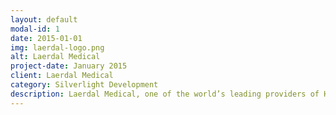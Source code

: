 ```yaml
---
layout: default
modal-id: 1
date: 2015-01-01
img: laerdal-logo.png
alt: Laerdal Medical
project-date: January 2015
client: Laerdal Medical
category: Silverlight Development
description: Laerdal Medical, one of the world’s leading providers of Healthcare Solutions, is dedicated to helping save lives. Laerdal serves healthcare providers and educators with products and services for Basic Life Support, Advanced Life Support, Simulation, Airway Management, Immobilization, Patient Care, Self-directed Learning and Medical Education. <br/> <br> The project consisted of creating a product that would help students in medical training when using Laerdals manikin type products. SimView makes it possible to review what happened during the simulation. Sebastian was mainly responsible for the Silvelight-client. The SL-client made it possible to stream video from multiple cameras at once and handle stop and start of the recordings. When performing a review of a simulation the manikins vital signs are plotted on the timeline of the simulation for a more detailed feedback to the student. <br/><br/> More information about this project can be seen on <a href="http://www.laerdal.com/se/SimView"> SimView Site</a>
---
```

